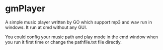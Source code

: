 gmPlayer
========

A simple music player written by GO which support mp3 and wav run in windows. It run at cmd without any GUI.

You could config your music path and play mode in the cmd window when you run it first time or change the pathfile.txt file directly.

